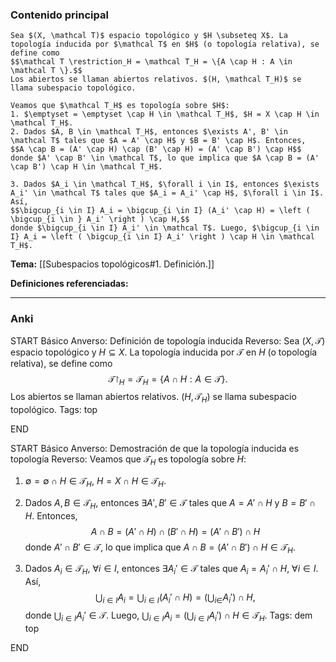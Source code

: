 ### Contenido principal

```ad-Formal
Sea $(X, \mathcal T)$ espacio topológico y $H \subseteq X$. La topología inducida por $\mathcal T$ en $H$ (o topología relativa), se define como
$$\mathcal T \restriction_H = \mathcal T_H = \{A \cap H : A \in \mathcal T \}.$$
Los abiertos se llaman abiertos relativos. $(H, \mathcal T_H)$ se llama subespacio topológico.
```

```ad-proof
Veamos que $\mathcal T_H$ es topología sobre $H$:
1. $\emptyset = \emptyset \cap H \in \mathcal T_H$, $H = X \cap H \in \mathcal T_H$.
2. Dados $A, B \in \mathcal T_H$, entonces $\exists A', B' \in \mathcal T$ tales que $A = A' \cap H$ y $B = B' \cap H$. Entonces,
$$A \cap B = (A' \cap H) \cap (B' \cap H) = (A' \cap B') \cap H$$
donde $A' \cap B' \in \mathcal T$, lo que implica que $A \cap B = (A' \cap B') \cap H \in \mathcal T_H$.

3. Dados $A_i \in \mathcal T_H$, $\forall i \in I$, entonces $\exists A_i' \in \mathcal T$ tales que $A_i = A_i' \cap H$, $\forall i \in I$. Así,
$$\bigcup_{i \in I} A_i = \bigcup_{i \in I} (A_i' \cap H) = \left ( \bigcup_{i \in } A_i' \right ) \cap H,$$
donde $\bigcup_{i \in I} A_i' \in \mathcal T$. Luego, $\bigcup_{i \in I} A_i = \left ( \bigcup_{i \in I} A_i' \right ) \cap H \in \mathcal T_H$.
```

**Tema:** [[Subespacios topológicos#1. Definición.]]

**Definiciones referenciadas:**

---
### Anki

START
Básico
Anverso: Definición de topología inducida
Reverso: Sea $(X, \mathcal T)$ espacio topológico y $H \subseteq X$. La topología inducida por $\mathcal T$ en $H$ (o topología relativa), se define como
$$\mathcal T \restriction_H = \mathcal T_H = \{A \cap H : A \in \mathcal T \}.$$
Los abiertos se llaman abiertos relativos. $(H, \mathcal T_H)$ se llama subespacio topológico.
Tags: top
<!--ID: 1731931805198-->
END

START
Básico
Anverso: Demostración de que la topología inducida es topología
Reverso: Veamos que $\mathcal T_H$ es topología sobre $H$:
1. $\emptyset = \emptyset \cap H \in \mathcal T_H$, $H = X \cap H \in \mathcal T_H$.
2. Dados $A, B \in \mathcal T_H$, entonces $\exists A', B' \in \mathcal T$ tales que $A = A' \cap H$ y $B = B' \cap H$. Entonces,
$$A \cap B = (A' \cap H) \cap (B' \cap H) = (A' \cap B') \cap H$$
donde $A' \cap B' \in \mathcal T$, lo que implica que $A \cap B = (A' \cap B') \cap H \in \mathcal T_H$.

3. Dados $A_i \in \mathcal T_H$, $\forall i \in I$, entonces $\exists A_i' \in \mathcal T$ tales que $A_i = A_i' \cap H$, $\forall i \in I$. Así,
$$\bigcup_{i \in I} A_i = \bigcup_{i \in I} (A_i' \cap H) = \left ( \bigcup_{i \in } A_i' \right ) \cap H,$$
donde $\bigcup_{i \in I} A_i' \in \mathcal T$. Luego, $\bigcup_{i \in I} A_i = \left ( \bigcup_{i \in I} A_i' \right ) \cap H \in \mathcal T_H$.
Tags: dem top
<!--ID: 1731931805209-->
END


